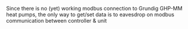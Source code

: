 Since there is no (yet) working modbus connection to Grundig GHP-MM heat pumps, the only way to get/set data is to eavesdrop on modbus communication between controller & unit
